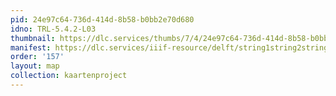```yaml
---
pid: 24e97c64-736d-414d-8b58-b0bb2e70d680
idno: TRL-5.4.2-L03
thumbnail: https://dlc.services/thumbs/7/4/24e97c64-736d-414d-8b58-b0bb2e70d680/full/400,339/0/default.jpg
manifest: https://dlc.services/iiif-resource/delft/string1string2string3/kaartenproject-2007/TRL-5.4.2-L03
order: '157'
layout: map
collection: kaartenproject
---
```

